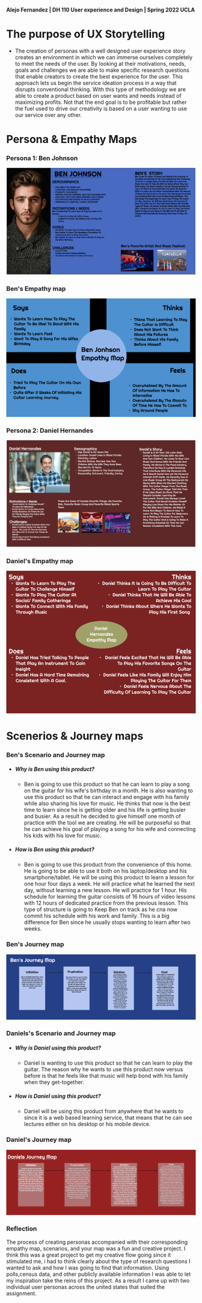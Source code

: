 #### Alejo Fernandez | DH 110 User experience and Design | Spring 2022 UCLA


# The purpose of UX Storytelling
  - The creation of personas with a well designed user experience story creates an environment in which we can immerse ourselves completely to meet the needs of the user. By looking at their motivations, needs, goals and challenges we are able to make specific research questions that enable creators to create the best experience for the user. This approach lets us begin the service ideation process in a way that disrupts conventional thinking. With this type of methodology we are able to create a product based on user wants and needs instead of maximizing profits. Not that the end goal is to be profitable but rather the fuel used to drive our creativity is based on a user wanting to use our service over any other.

# Persona & Empathy Maps

### Persona 1: Ben Johnson

![](Ben-persona.jpg)

### Ben's Empathy map

![](Ben-empathy-map.jpg)

### Persona 2: Daniel Hernandes

![](Danie-persona.jpg)

### Daniel's Empathy map

![](Daniel-empathy-map.jpg)

# Scenerios & Journey maps

 ### Ben's Scenario and Journey map 
 
  - ##### Why is Ben using this product? 
    - Ben is going to use this product so that he can learn to play a song on the guitar for his wife's birthday in a month. He is also wanting to use this product so that he can interact and engage with his family while also sharing his love for music. He thinks that now is the best time to learn since he is getting older and his life is getting busier and busier. As a result he decided to give himself one month of practice with the tool we are creating. He will be purposeful so that he can achieve his goal of playing a song for his wife and connecting his kids with his love for music.

  - ##### How is Ben using this product?
    -  Ben is going to use this product from the convenience of this home. He is going to be able to use it both on his laptop/desktop and his smartphone/tablet. He will be using this product to learn a lesson for one hour four days a week. He will practice what he learned the next day, without learning a new lesson. He will practice for 1 hour. His schedule for learning the guitar consists of 16 hours of video lessons with 12 hours of dedicated practice from the previous lesson. This type of structure is going to Keep Ben on track as he cna now commit his schedule with his work and family. This is a big difference for Ben since he usually stops wanting to learn after two weeks. 

### Ben's Journey map
 ![](Ben-journey-map.jpg)

### Daniels's Scenario and Journey map 
  - ##### Why is Daniel using this product? 
    - Daniel is wanting to use this product so that he can learn to play the guitar. The reason why he wants to use this product now versus before is that he feels like that music will help bond with his family when they get-together.

  - ##### How is Daniel using this product?
    - Daniel will be using this product from anywhere that he wants to since it is a web based learning service, that means that he can see lectures either on his desktop or his mobile device.  

### Daniel's Journey map
 ![](Daniel-journey-map.jpg)
 
### Reflection


The process of creating personas accompanied with their corresponding empathy map, scenarios, and your map was a fun and creative project. I think this was a great project to get my creative flow going since it stimulated me, i had to think clearly about the type of research questions I wanted to ask and how I was going to find that information. Using polls,census data, and other publicly available information I was able to let my inspiration take the reins of this project. As a result I came up with two individual user personas across the united states that suited the assignment. 
